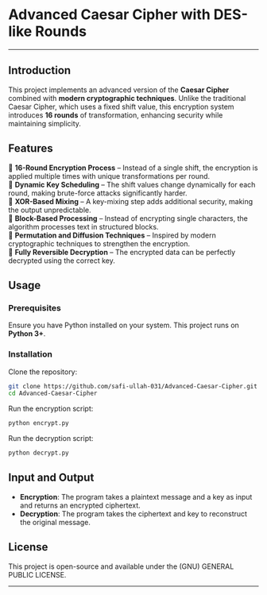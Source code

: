 # **Advanced Caesar Cipher with DES-like Rounds**  
---
## **Introduction**  
This project implements an advanced version of the **Caesar Cipher** combined with **modern cryptographic techniques**. Unlike the traditional Caesar Cipher, which uses a fixed shift value, this encryption system introduces **16 rounds** of transformation, enhancing security while maintaining simplicity.  

## **Features**  
🔹 **16-Round Encryption Process** – Instead of a single shift, the encryption is applied multiple times with unique transformations per round.  
🔹 **Dynamic Key Scheduling** – The shift values change dynamically for each round, making brute-force attacks significantly harder.  
🔹 **XOR-Based Mixing** – A key-mixing step adds additional security, making the output unpredictable.  
🔹 **Block-Based Processing** – Instead of encrypting single characters, the algorithm processes text in structured blocks.  
🔹 **Permutation and Diffusion Techniques** – Inspired by modern cryptographic techniques to strengthen the encryption.  
🔹 **Fully Reversible Decryption** – The encrypted data can be perfectly decrypted using the correct key.  

## **Usage**  
### **Prerequisites**  
Ensure you have Python installed on your system. This project runs on **Python 3+**.  

### **Installation**  
Clone the repository:  
```bash
git clone https://github.com/safi-ullah-031/Advanced-Caesar-Cipher.git  
cd Advanced-Caesar-Cipher
```
Run the encryption script:  
```bash
python encrypt.py
```
Run the decryption script:  
```bash
python decrypt.py
```

## **Input and Output**  
- **Encryption**: The program takes a plaintext message and a key as input and returns an encrypted ciphertext.  
- **Decryption**: The program takes the ciphertext and key to reconstruct the original message.  

## **License**  
This project is open-source and available under the (GNU) GENERAL PUBLIC LICENSE.  

---

